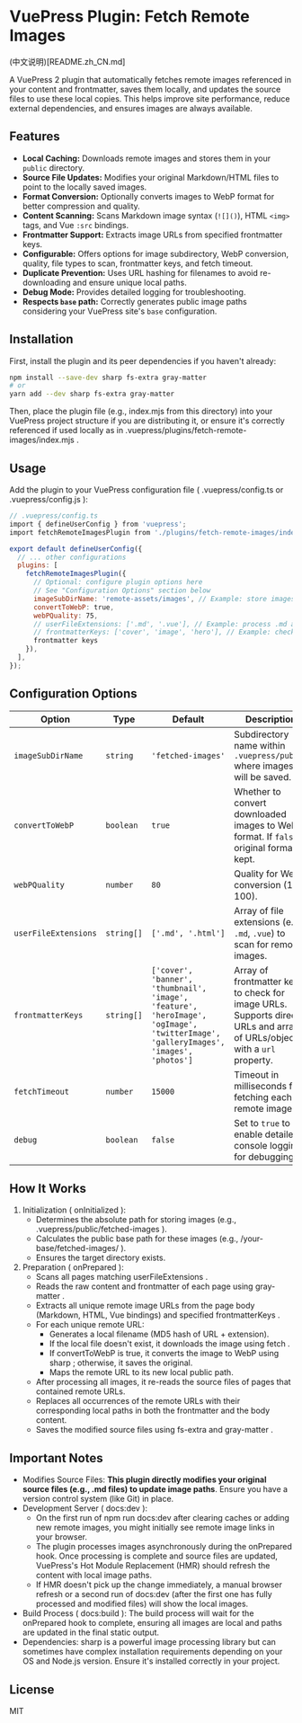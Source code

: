 # VuePress Plugin: Fetch Remote Images

(中文说明)[README.zh_CN.md]

A VuePress 2 plugin that automatically fetches remote images referenced in your content and frontmatter, saves them locally, and updates the source files to use these local copies. This helps improve site performance, reduce external dependencies, and ensures images are always available.

## Features

-   **Local Caching:** Downloads remote images and stores them in your `public` directory.
-   **Source File Updates:** Modifies your original Markdown/HTML files to point to the locally saved images.
-   **Format Conversion:** Optionally converts images to WebP format for better compression and quality.
-   **Content Scanning:** Scans Markdown image syntax (`![]()`), HTML `<img>` tags, and Vue `:src` bindings.
-   **Frontmatter Support:** Extracts image URLs from specified frontmatter keys.
-   **Configurable:** Offers options for image subdirectory, WebP conversion, quality, file types to scan, frontmatter keys, and fetch timeout.
-   **Duplicate Prevention:** Uses URL hashing for filenames to avoid re-downloading and ensure unique local paths.
-   **Debug Mode:** Provides detailed logging for troubleshooting.
-   **Respects `base` path:** Correctly generates public image paths considering your VuePress site's `base` configuration.

## Installation

First, install the plugin and its peer dependencies if you haven't already:

```bash
npm install --save-dev sharp fs-extra gray-matter
# or
yarn add --dev sharp fs-extra gray-matter
```

Then, place the plugin file (e.g., index.mjs from this directory) into your VuePress project structure if you are distributing it, or ensure it's correctly referenced if used locally as in .vuepress/plugins/fetch-remote-images/index.mjs .

## Usage

Add the plugin to your VuePress configuration file ( .vuepress/config.ts or .vuepress/config.js ):

```js
// .vuepress/config.ts
import { defineUserConfig } from 'vuepress';
import fetchRemoteImagesPlugin from './plugins/fetch-remote-images/index.mjs'; // Adjust path if needed

export default defineUserConfig({
  // ... other configurations
  plugins: [
    fetchRemoteImagesPlugin({
      // Optional: configure plugin options here
      // See "Configuration Options" section below
      imageSubDirName: 'remote-assets/images', // Example: store images in public/remote-assets/images
      convertToWebP: true,
      webPQuality: 75,
      // userFileExtensions: ['.md', '.vue'], // Example: process .md and .vue files
      // frontmatterKeys: ['cover', 'image', 'hero'], // Example: check these 
      frontmatter keys
    }),
  ],
});
```
## Configuration Options

| Option               | Type      | Default                                                                                                | Description                                                                                                                               |
| -------------------- | --------- | ------------------------------------------------------------------------------------------------------ | ----------------------------------------------------------------------------------------------------------------------------------------- |
| `imageSubDirName`    | `string`  | `'fetched-images'`                                                                                     | Subdirectory name within `.vuepress/public` where images will be saved.                                                                   |
| `convertToWebP`      | `boolean` | `true`                                                                                                 | Whether to convert downloaded images to WebP format. If `false`, original format is kept.                                                 |
| `webPQuality`        | `number`  | `80`                                                                                                   | Quality for WebP conversion (1-100).                                                                                                      |
| `userFileExtensions` | `string[]`| `['.md', '.html']`                                                                                     | Array of file extensions (e.g., `.md`, `.vue`) to scan for remote images.                                                                 |
| `frontmatterKeys`    | `string[]`| `['cover', 'banner', 'thumbnail', 'image', 'feature', 'heroImage', 'ogImage', 'twitterImage', 'galleryImages', 'images', 'photos']` | Array of frontmatter keys to check for image URLs. Supports direct URLs and arrays of URLs/objects with a `url` property.                 |
| `fetchTimeout`       | `number`  | `15000`                                                                                                | Timeout in milliseconds for fetching each remote image.                                                                                   |
| `debug`              | `boolean` | `false`                                                                                                | Set to `true` to enable detailed console logging for debugging.                                                                           |


## How It Works

1. Initialization ( onInitialized ):
   - Determines the absolute path for storing images (e.g., .vuepress/public/fetched-images ).
   - Calculates the public base path for these images (e.g., /your-base/fetched-images/ ).
   - Ensures the target directory exists.
2. Preparation ( onPrepared ):
   - Scans all pages matching userFileExtensions .
   - Reads the raw content and frontmatter of each page using gray-matter .
   - Extracts all unique remote image URLs from the page body (Markdown, HTML, Vue bindings) and specified frontmatterKeys .
   - For each unique remote URL:
     - Generates a local filename (MD5 hash of URL + extension).
     - If the local file doesn't exist, it downloads the image using fetch .
     - If convertToWebP is true, it converts the image to WebP using sharp ; otherwise, it saves the original.
     - Maps the remote URL to its new local public path.
   - After processing all images, it re-reads the source files of pages that contained remote URLs.
   - Replaces all occurrences of the remote URLs with their corresponding local paths in both the frontmatter and the body content.
   - Saves the modified source files using fs-extra and gray-matter .

## Important Notes

- Modifies Source Files: **This plugin directly modifies your original source files (e.g., .md files) to update image paths**. Ensure you have a version control system (like Git) in place.
- Development Server ( docs:dev ):
  - On the first run of npm run docs:dev after clearing caches or adding new remote images, you might initially see remote image links in your browser.
  - The plugin processes images asynchronously during the onPrepared hook. Once processing is complete and source files are updated, VuePress's Hot Module Replacement (HMR) should refresh the content with local image paths.
  - If HMR doesn't pick up the change immediately, a manual browser refresh or a second run of docs:dev (after the first one has fully processed and modified files) will show the local images.
- Build Process ( docs:build ): The build process will wait for the onPrepared hook to complete, ensuring all images are local and paths are updated in the final static output.
- Dependencies: sharp is a powerful image processing library but can sometimes have complex installation requirements depending on your OS and Node.js version. Ensure it's installed correctly in your project.

## License

MIT